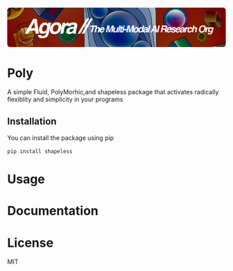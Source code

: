 [![Multi-Modality](agorabanner.png)](https://discord.gg/qUtxnK2NMf)

# Poly
A simple Fluid, PolyMorhic,and shapeless package that activates radically flexiblity and simplicity in your programs

## Installation

You can install the package using pip

```bash
pip install shapeless
```

# Usage

# Documentation


# License
MIT



